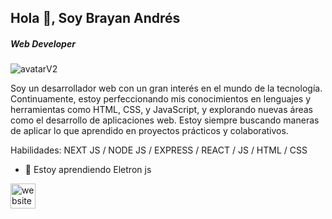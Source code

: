 ## Hola 👋, Soy Brayan Andrés
##### Web Developer 

![avatarV2](https://github.com/user-attachments/assets/20b8db01-aec9-48f0-bb8f-e3399a45b8f8)

Soy un desarrollador web con un gran interés en el mundo de la tecnología. Continuamente, estoy perfeccionando mis conocimientos en lenguajes y herramientas como HTML, CSS, y JavaScript, y explorando nuevas áreas como el desarrollo de aplicaciones web. Estoy siempre buscando maneras de aplicar lo que aprendido en proyectos prácticos y colaborativos.

Habilidades: NEXT JS / NODE JS / EXPRESS / REACT / JS / HTML / CSS 

- 🌱 Estoy aprendiendo Eletron js 

[<img src='[https://cdn.jsdelivr.net/npm/simple-icons@3.0.1/icons/icloud.svg](https://my-portfolio-brayan.vercel.app/avatar.jpg)' alt='website' height='40'>](https://my-portfolio-brayan.vercel.app)  


